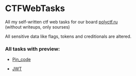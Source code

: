 # CTFWebTasks

All my self-written ctf web tasks for our board [polyctf.ru](https://polyctf.ru/)  
(without writeups, only sourses)

All sensitive data like flags, tokens and creditionals are altered. 


### All tasks with preview:

- [Pin_code](https://github.com/g0sha1337/CTFWebTasks/tree/main/pin_code)

- [JWT](https://github.com/g0sha1337/CTFWebTasks/tree/main/JWT)
